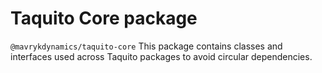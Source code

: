 # Taquito Core package

`@mavrykdynamics/taquito-core` This package contains classes and interfaces used across Taquito packages to avoid circular dependencies.